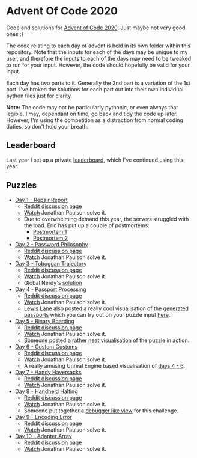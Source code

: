 # Advent Of Code 2020

Code and solutions for [Advent of Code 2020](http://adventofcode.com/2020).
Just maybe not very good ones :)

The code relating to each day of advent is held in its own folder within this
repository. Note that the inputs for each of the days may be unique to my
user, and therefore the inputs to each of the days may need to be tweaked to
run for your input. However, the code should hopefully be valid for your
input.

Each day has two parts to it. Generally the 2nd part is a variation of the 1st
part. I've broken the solutions for each part out into their own individual
python files just for clarity.

**Note:** The code may not be particularly pythonic, or even always that legible.
I may, dependant on time, go back and tidy the code up later. However, I'm
using the competition as a distraction from normal coding duties, so don't
hold your breath.

## Leaderboard

Last year I set up a private [leaderboard](leaderboard.json), which I've continued
using this year.

## Puzzles

  * [Day 1 - Repair Report](./day_01/README.md)
    * [Reddit discussion page](https://www.reddit.com/r/adventofcode/comments/k4e4lm/2020_day_1_solutions/)
    * [Watch](https://www.youtube.com/watch?v=86a_DSKf8vw) Jonathan Paulson solve it.
    * Due to overwhelming demand this year, the servers struggled with the load. Eric has put up a couple of postmortems:
      * [Postmortem 1](https://www.reddit.com/r/adventofcode/comments/k4ejjz/2020_day_1_unlock_crash_postmortem/)
      * [Postmortem 2](https://www.reddit.com/r/adventofcode/comments/k9lt09/postmortem_2_scaling_adventures/)
  * [Day 2 - Password Philosophy](./day_02/README.md)
    * [Reddit discussion page](https://www.reddit.com/r/adventofcode/comments/k52psu/2020_day_02_solutions/)
    * [Watch](https://www.youtube.com/watch?v=ukE5YJyPTLk) Jonathan Paulson solve it.
  * [Day 3 - Toboggan Trajectory](./day_03/README.md)
    * [Reddit discussion page](https://www.reddit.com/r/adventofcode/comments/k5qsrk/2020_day_03_solutions/)
    * [Watch](https://www.youtube.com/watch?v=PBI6rGv9Utw) Jonathan Paulson solve it.
    * Global Nerdy's [solution](https://www.globalnerdy.com/2020/12/05/my-solution-to-advent-of-code-2020s-day-3-challenge-in-python/)
  * [Day 4 - Passport Processing](./day_04//README.md)
    * [Reddit discussion page](https://www.reddit.com/r/adventofcode/comments/k6e8sw/2020_day_04_solutions/)
    * [Watch](https://www.youtube.com/watch?v=bhNhHHEZHMI) Jonathan Paulson solve it.
    * [Lewis Lane](https://twitter.com/lewster32) also posted a really cool visualisation of the [generated passports](https://www.reddit.com/r/adventofcode/comments/k7ecjr/2020_day_4_javascript_passport_visualisation_tool/) which you can try out on your puzzle input [here](https://codepen.io/lewster32/pen/abmNvqZ).
  * [Day 5 - Binary Boarding](./day_05//README.md)
    * [Reddit discussion page](https://www.reddit.com/r/adventofcode/comments/k71h6r/2020_day_05_solutions/)
    * [Watch](https://www.youtube.com/watch?v=wa0VcQugEsI) Jonathan Paulson solve it.
    * Someone posted a rather [neat visualisation](https://www.reddit.com/r/adventofcode/comments/k7kzof/2020_day_5_watching_everyone_board_the_plane/) of the puzzle in action.
  * [Day 6 - Custom Customs](./day_06//README.md)
    * [Reddit discussion page](https://www.reddit.com/r/adventofcode/comments/k7ndux/2020_day_06_solutions/)
    * [Watch](https://www.youtube.com/watch?v=e_66g1QcVlE) Jonathan Paulson solve it.
    * A really amusing Unreal Engine based visualisation of [days 4 - 6](https://www.reddit.com/r/adventofcode/comments/k9lv2p/2020_day_4_5_6_unreal_engine_4_video/).
  * [Day 7 - Handy Haversacks](./day_07//README.md)
    * [Reddit discussion page](https://www.reddit.com/r/adventofcode/comments/k8a31f/2020_day_07_solutions/)
    * [Watch](https://www.youtube.com/watch?v=vhpLTPXoHyU) Jonathan Paulson solve it.
  * [Day 8 - Handheld Halting](./day_08//README.md)
    * [Reddit discussion page](https://www.reddit.com/r/adventofcode/comments/k8xw8h/2020_day_08_solutions/)
    * [Watch](https://www.youtube.com/watch?v=ZSGTr55gmIs) Jonathan Paulson solve it.
    * Someone put together a [debugger like view](https://www.reddit.com/r/adventofcode/comments/k94pkh/2020_day_8_part_1_terminal_display_in_python/) for this challenge.
  * [Day 9 - Encoding Error](./day_09//README.md)
    * [Reddit discussion page](https://www.reddit.com/r/adventofcode/comments/k9lfwj/2020_day_09_solutions/)
    * [Watch](https://www.youtube.com/watch?v=_57ddM5QZdI) Jonathan Paulson solve it.
  * [Day 10 - Adapter Array](./day_10//README.md)
    * [Reddit discussion page](https://www.reddit.com/r/adventofcode/comments/ka8z8x/2020_day_10_solutions/)
    * [Watch](https://www.youtube.com/watch?v=cE88K2kFZn0) Jonathan Paulson solve it.
